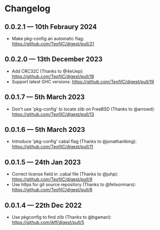 # Changelog

## 0.0.2.1 — 10th Febraury 2024
- Make pkg-config an automatic flag: <https://github.com/TeofilC/digest/pull/21>

## 0.0.2.0 — 13th December 2023
- Add CRC32C (Thanks to @4eUep): <https://github.com/TeofilC/digest/pull/18>
- Support latest GHC versions: <https://github.com/TeofilC/digest/pull/19>

## 0.0.1.7 — 5th March 2023

- Don't use 'pkg-config' to locate zlib on FreeBSD (Thanks to @arrowd): <https://github.com/TeofilC/digest/pull/13>

## 0.0.1.6 — 5th March 2023

- Introduce 'pkg-config' cabal flag (Thanks to @jonathanlking): <https://github.com/TeofilC/digest/pull/11>

## 0.0.1.5 — 24th Jan 2023

- Correct license field in .cabal file (Thanks to @juhp): <https://github.com/TeofilC/digest/pull/9>
- Use https for git source repository (Thanks to @felixonmars): <https://github.com/TeofilC/digest/pull/8>

## 0.0.1.4 — 22th Dec 2022

- Use pkgconfig to find zlib (Thanks to @bgamari): <https://github.com/jkff/digest/pull/5>
